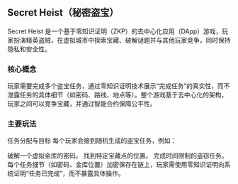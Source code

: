 ## Secret Heist（秘密盗宝）

Secret Heist 是一个基于零知识证明（ZKP）的去中心化应用（DApp）游戏，玩家扮演精英盗贼，在虚拟城市中探索宝藏、破解谜题并与其他玩家竞争，同时保持隐私和安全性。

### 核心概念
玩家需要完成多个盗宝任务，通过零知识证明技术展示“完成任务”的真实性，而不泄露任务的具体细节（如密码、路线、地点等）。整个游戏基于去中心化的架构，玩家之间可以竞争宝藏，并通过智能合约保障公平性。

### 主要玩法
任务分配与目标
每个玩家会接到随机生成的盗宝任务，例如：

破解一个虚拟金库的密码。
找到特定宝藏点的位置。
完成时间限制的盗窃任务。
每个任务细节（如密码、金库位置）加密保存在链上，玩家需使用零知识证明向系统证明“任务已完成”，而不暴露具体操作。

